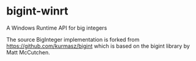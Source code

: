 # bigint-winrt
A Windows Runtime API for big integers

The source BigInteger implementation is forked from https://github.com/kurmasz/bigint which 
is based on the bigint library by Matt McCutchen.  